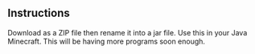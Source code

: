 ## Instructions
Download as a ZIP file then rename it into a jar file. Use this in your Java Minecraft.
This will be having more programs soon enough.
